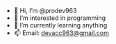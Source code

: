 - 👋 Hi, I’m @prodev963
- 👀 I’m interested in programming
- 🌱 I’m currently learning anything
- 📫 Email: devacc963@gmail.com

<!---
prodev963/prodev963 is a ✨ special ✨ repository because its `README.md` (this file) appears on your GitHub profile.
You can click the Preview link to take a look at your changes.
--->
